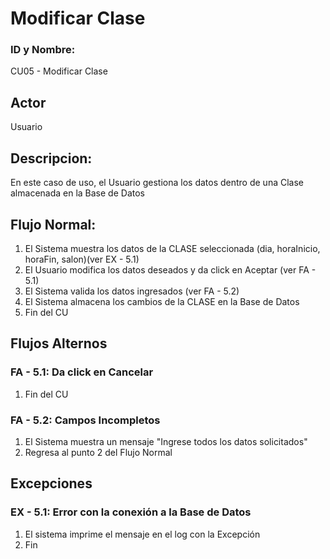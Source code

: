 # Modificar Clase

### ID y Nombre:

CU05 - Modificar Clase

## Actor

Usuario

## Descripcion:

En este caso de uso, el Usuario gestiona los datos dentro de una Clase almacenada en la Base de Datos

## Flujo Normal:

1. El Sistema muestra los datos de la CLASE seleccionada (dia, horaInicio, horaFin, salon)(ver EX - 5.1)
2. El Usuario modifica los datos deseados y da click en Aceptar (ver FA - 5.1)
3. El Sistema valida los datos ingresados (ver FA - 5.2)
4. El Sistema almacena los cambios de la CLASE en la Base de Datos
5. Fin del CU

## Flujos Alternos

### FA - 5.1: Da click en Cancelar

1. Fin del CU

### FA - 5.2: Campos Incompletos

1. El Sistema muestra un mensaje "Ingrese todos los datos solicitados"
2. Regresa al punto 2 del Flujo Normal

## Excepciones

### EX - 5.1: Error con la conexión a la Base de Datos

1. El sistema imprime el mensaje en el log con la Excepción
2. Fin